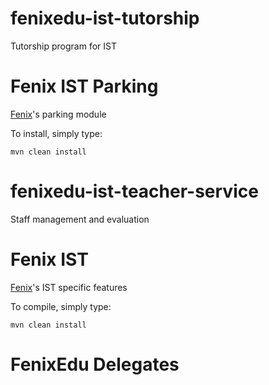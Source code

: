 fenixedu-ist-tutorship
======================

Tutorship program for IST

Fenix IST Parking
==================

[Fenix](http://www.github.com/FenixEdu/fenix)'s parking module

To install, simply type:

    mvn clean install

fenixedu-ist-teacher-service
============================

Staff management and evaluation

Fenix IST
==========

[Fenix](http://www.github.com/FenixEdu/fenix)'s IST specific features

To compile, simply type:

    mvn clean install

FenixEdu Delegates
==========

